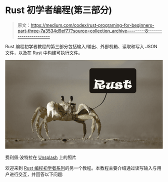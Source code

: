 # Rust 初学者编程(第三部分)

> 原文：<https://medium.com/codex/rust-programing-for-beginners-part-three-7a3534d9ef77?source=collection_archive---------8----------------------->

Rust 编程初学者教程的第三部分包括输入/输出、外部机箱、读取和写入 JSON 文件，以及在 Rust 中构建可执行文件。

![](img/4af21ea1c82389c1af74f4de5e7f04eb.png)

费利佩·波特拉在 [Unsplash](https://unsplash.com/s/photos/lobster?utm_source=unsplash&utm_medium=referral&utm_content=creditCopyText) 上的照片

欢迎来到 [Rust 编程初学者系列](https://sciencenotes.medium.com/list/rust-programming-language-5e06cc156444)的另一个教程。本教程主要介绍通过读写输入与用户进行交互，并回答以下问题: